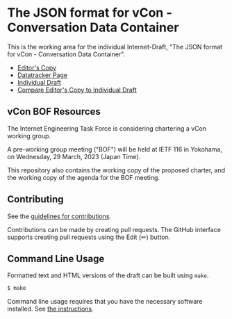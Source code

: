 # The JSON format for vCon - Conversation Data Container

This is the working area for the individual Internet-Draft, "The JSON format for vCon - Conversation Data Container".

* [Editor's Copy](https://dgpetrie.github.io/draft-petrie-vcon/#go.draft-petrie-vcon.html)
* [Datatracker Page](https://datatracker.ietf.org/doc/draft-petrie-vcon)
* [Individual Draft](https://datatracker.ietf.org/doc/html/draft-petrie-vcon)
* [Compare Editor's Copy to Individual Draft](https://dgpetrie.github.io/draft-petrie-vcon/#go.draft-petrie-vcon.diff)

## vCon BOF Resources

The Internet Engineering Task Force is considering chartering a vCon working group.

A pre-working group meeting ("BOF") will be held at IETF 116 in Yokohama, on Wednesday, 29 March, 2023 (Japan Time).

This repository also contains the working copy of the proposed charter, and the working copy of the agenda for the BOF meeting.

## Contributing

See the
[guidelines for contributions](https://github.com/dgpetrie/draft-petrie-vcon/blob/main/CONTRIBUTING.md).

Contributions can be made by creating pull requests.
The GitHub interface supports creating pull requests using the Edit (✏) button.


## Command Line Usage

Formatted text and HTML versions of the draft can be built using `make`.

```sh
$ make
```

Command line usage requires that you have the necessary software installed.  See
[the instructions](https://github.com/martinthomson/i-d-template/blob/main/doc/SETUP.md).

